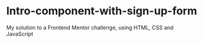 # Intro-component-with-sign-up-form
My solution to a Frontend Mentor challenge, using HTML, CSS and JavaScript
